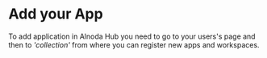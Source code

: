 # Add your App

To add application in Alnoda Hub you need to go to your users's page and then to _'collection'_ from where you can register new apps and workspaces. 
